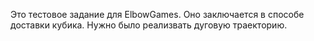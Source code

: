 Это тестовое задание для ElbowGames. Оно заключается в способе доставки кубика. Нужно было реализвать дуговую траекторию.
